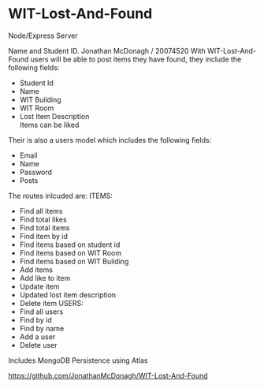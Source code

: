 # WIT-Lost-And-Found
Node/Express Server

Name and Student ID.
Jonathan McDonagh / 20074520
With WIT-Lost-And-Found users will be able to post items they have found, they include the following fields:
  - Student Id
  - Name
  - WIT Building
  - WIT Room
  - Lost Item Description  
Items can be liked 

Their is also a users model which includes the following fields:
  - Email
  - Name
  - Password
  - Posts
  
The routes inlcuded are:
ITEMS:
  - Find all items
  - Find total likes
  - Find total items
  - Find item by id
  - Find items based on student id
  - Find items based on WIT Room
  - Find items based on WIT Building
  - Add items
  - Add like to item
  - Update item
  - Updated lost item description
  - Delete item
USERS:
  - Find all users
  - Find by id
  - Find by name
  - Add a user
  - Delete user

Includes MongoDB Persistence using Atlas

https://github.com/JonathanMcDonagh/WIT-Lost-And-Found
